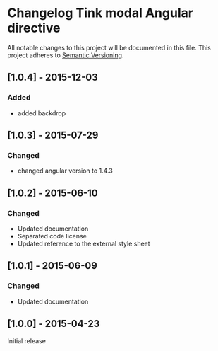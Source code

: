 # Changelog Tink modal Angular directive

All notable changes to this project will be documented in this file.
This project adheres to [Semantic Versioning](http://semver.org/).

<!--
## [Unreleased] - [unreleased]

### Added
### Changed
### Deprecated
### Removed
### Fixed
### Security
-->

## [1.0.4] - 2015-12-03

### Added
- added backdrop

## [1.0.3] - 2015-07-29

### Changed
- changed angular version to 1.4.3

## [1.0.2] - 2015-06-10

### Changed
- Updated documentation
- Separated code license
- Updated reference to the external style sheet



## [1.0.1] - 2015-06-09

### Changed
- Updated documentation



## [1.0.0] - 2015-04-23

Initial release
